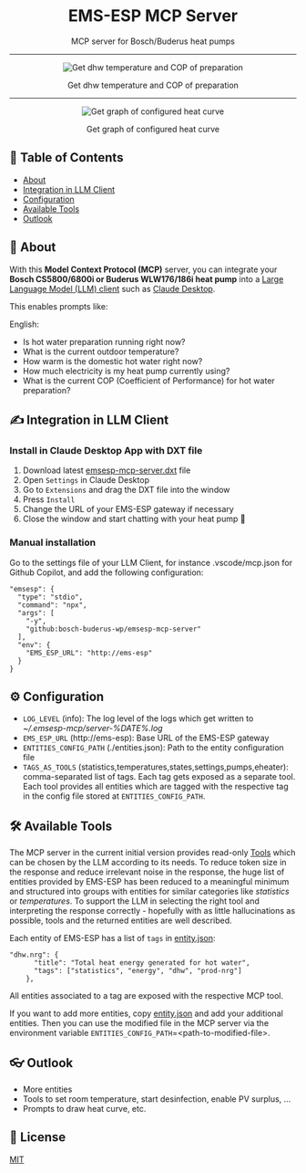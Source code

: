 <h1 align="center">EMS-ESP MCP Server</h1>

<p align="center">MCP server for Bosch/Buderus heat pumps</p>

---

<div align="center">
  <img src="https://i.ibb.co/G4qzST84/claude-desktop-dhw-cop.gif" alt="Get dhw temperature and COP of preparation" />
  <p>Get dhw temperature and COP of preparation</p>
</div>

---

<div align="center">
  <img src="https://i.ibb.co/QRfSSMw/Claude-show-heat-curve.gif" alt="Get graph of configured heat curve" />
  <p>Get graph of configured heat curve</p>
</div>

## 📔 Table of Contents

- [About](#-about)
- [Integration in LLM Client](#️-integration-in-llm-client)
- [Configuration](#️-configuration)
- [Available Tools](#️-available-tools)
- [Outlook](#outlook)

## 🚀 About

With this **Model Context Protocol (MCP)** server, you can integrate your **Bosch CS5800/6800i or Buderus WLW176/186i heat pump** into a [Large Language Model (LLM) client](https://modelcontextprotocol.io/clients) such as [Claude Desktop](https://claude.ai/download).

This enables prompts like:

English:

- Is hot water preparation running right now?
- What is the current outdoor temperature?
- How warm is the domestic hot water right now?
- How much electricity is my heat pump currently using?
- What is the current COP (Coefficient of Performance) for hot water preparation?

## ✍️ Integration in LLM Client

### Install in Claude Desktop App with DXT file

1. Download latest [emsesp-mcp-server.dxt](https://github.com/bosch-buderus-wp/emsesp-mcp-server/releases/latest/download/emsesp-mcp-server.dxt) file
2. Open `Settings` in Claude Desktop
3. Go to `Extensions` and drag the DXT file into the window
4. Press `Install`
5. Change the URL of your EMS-ESP gateway if necessary
6. Close the window and start chatting with your heat pump 💬

### Manual installation

Go to the settings file of your LLM Client, for instance .vscode/mcp.json for Github Copilot, and add the following configuration:

```
"emsesp": {
  "type": "stdio",
  "command": "npx",
  "args": [
    "-y",
    "github:bosch-buderus-wp/emsesp-mcp-server"
  ],
  "env": {
    "EMS_ESP_URL": "http://ems-esp"
  }
}
```

## ⚙️ Configuration

- `LOG_LEVEL` (info): The log level of the logs which get written to _~/.emsesp-mcp/server-%DATE%.log_
- `EMS_ESP_URL` (http://ems-esp): Base URL of the EMS-ESP gateway
- `ENTITIES_CONFIG_PATH` (./entities.json): Path to the entity configuration file
- `TAGS_AS_TOOLS` (statistics,temperatures,states,settings,pumps,eheater): comma-separated list of tags. Each tag gets exposed as a separate tool. Each tool provides all entities which are tagged with the respective tag in the config file stored at `ENTITIES_CONFIG_PATH`.

## 🛠️ Available Tools

The MCP server in the current initial version provides read-only [Tools](https://modelcontextprotocol.io/docs/concepts/tools) which can be chosen by the LLM according to its needs.
To reduce token size in the response and reduce irrelevant noise in the response, the huge list of entities provided by EMS-ESP has been reduced to a meaningful minimum and structured into groups with entities for similar categories like _statistics_ or _temperatures_.
To support the LLM in selecting the right tool and interpreting the response correctly - hopefully with as little hallucinations as possible, tools and the returned entities are well described.

Each entity of EMS-ESP has a list of `tags` in [entity.json](./src/resources/entity.json):

```
"dhw.nrg": {
      "title": "Total heat energy generated for hot water",
      "tags": ["statistics", "energy", "dhw", "prod-nrg"]
    },
```

All entities associated to a tag are exposed with the respective MCP tool.

If you want to add more entities, copy [entity.json](./src/resources/entity.json) and add your additional entities.
Then you can use the modified file in the MCP server via the environment variable `ENTITIES_CONFIG_PATH`=\<path-to-modified-file\>.

## 👓 Outlook

- More entities
- Tools to set room temperature, start desinfection, enable PV surplus, ...
- Prompts to draw heat curve, etc.

## 📄 License

[MIT](LICENSE)

